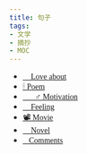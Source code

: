 ```yaml
---
title: 句子
tags:
- 文学
- 摘抄
- MOC
---
```


  <style>
    p {
        font-family: Source Sans Pro, SimSun;
        font-variant-east-asian: traditional;
    }

    a {
        font-family: Source Sans Pro, SimSun;
        font-variant-east-asian: traditional;
    }
  </style>

* [🌸 Love about](文学/句子/Love%20about.md)
* [🕯 Poem](文学/句子/Poem.md)
* [🧗🏻‍♂️ Motivation](文学/句子/Motivation.md)
* [🧶 Feeling](文学/句子/Feeling.md)
* [📽 Movie](文学/句子/Movie.md)
* [🎹 Novel](文学/句子/Novel.md)
* [🥐Comments](文学/句子/Comments.md)
